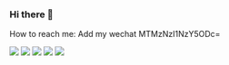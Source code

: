 ### Hi there 👋

How to reach me: Add my wechat MTMzNzI1NzY5ODc=

![](http://github-profile-summary-cards.vercel.app/api/cards/profile-details?username=tt67wq&theme=2077)
![](http://github-profile-summary-cards.vercel.app/api/cards/repos-per-language?username=tt67wq&theme=2077)
![](http://github-profile-summary-cards.vercel.app/api/cards/most-commit-language?username=tt67wq&theme=2077)
![](http://github-profile-summary-cards.vercel.app/api/cards/stats?username=tt67wq&theme=2077)
![](http://github-profile-summary-cards.vercel.app/api/cards/productive-time?username=tt67wq&theme=2077&utcOffset=8)